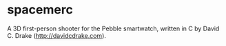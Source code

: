 spacemerc
=========

A 3D first-person shooter for the Pebble smartwatch, written in C by David C.
Drake (http://davidcdrake.com).
